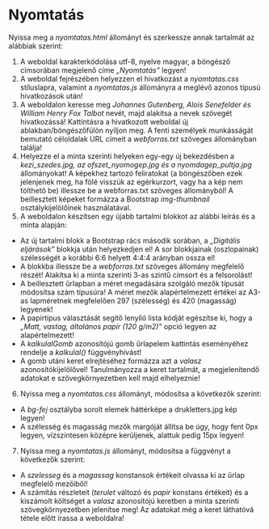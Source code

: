 # Nyomtatás

Nyissa meg a *nyomtatas.html* állományt és szerkessze annak tartalmát az alábbiak szerint:

1. A weboldal karakterkódolása utf-8, nyelve magyar, a böngésző címsorában megjelenő címe *„Nyomtatás”* legyen!
2. A weboldal fejrészében helyezzen el hivatkozást a *nyomtatas.css* stíluslapra, valamint a *nyomtatas.js* állományra a meglévő azonos típusú hivatkozások után!
3. A weboldalon keresse meg *Johannes Gutenberg, Alois Senefelder és William Henry Fox Talbot* nevét, majd alakítsa a nevek szövegét hivatkozássá! Kattintásra a hivatkozott weboldal új ablakban/böngészőfülön nyíljon meg. A fenti személyek munkásságát bemutató céloldalak URL címeit a *webforras.txt* szöveges állományban találja!
4. Helyezze el a minta szerinti helyeken egy-egy új bekezdésben a *kezi_szedes.jpg, az ofszet_nyomogep.jpg és a nyomdagep_pultja.jpg* állományokat! A képekhez tartozó feliratokat (a böngészőben ezek jelenjenek meg, ha fölé visszük az egérkurzort, vagy ha a kép nem tölthető be) illessze be a webforras.txt szöveges állományból! A beillesztett képeket formázza a Bootstrap *img-thumbnail* osztálykijelölőinek használatával.
5. A weboldalon készítsen egy újabb tartalmi blokkot az alábbi leírás és a minta alapján:
  - Az új tartalmi blokk a Bootstrap rács második sorában, a *„Digitális eljárások”* blokkja után helyezkedjen el! A sor blokkjainak (oszlopainak) szélességét a korábbi 6:6 helyett 4:4:4 arányban ossza el!
  - A blokkba illessze be a *webforras.txt* szöveges állomány megfelelő részét! Alakítsa ki a minta szerinti 3-as szintű címsort és a felsorolást!
  - A beillesztett űrlapban a méret megadására szolgáló mezők típusát módosítsa szám típusúra! A méret mezők alapértelmezett értékei az A3-as lapméretnek megfelelően 297 (szélesség) és 420 (magasság) legyenek!
  - A papírtípus választását segítő lenyíló lista kódját egészítse ki, hogy a *„Matt, vastag, általános papír (120 g/m2)”* opció legyen az alapértelmezett!
  - A *kalkulalGomb* azonosítójú gomb űrlapelem kattintás eseményéhez rendelje a *kalkulal()* függvényhívást!
  - A gomb utáni keret elrejtéséhez formázza azt a *valasz* azonosítókijelölővel! Tanulmányozza a keret tartalmát, a megjelenítendő adatokat e szövegkörnyezetben kell majd elhelyeznie!
6. Nyissa meg a *nyomtatas.css* állományt, módosítsa a következők szerint:
  - A *bg-fej* osztályba sorolt elemek háttérképe a drukletters.jpg kép legyen!
  - A szélesség és magasság mezők margóját állítsa be úgy, hogy fent 0px legyen, vízszintesen középre kerüljenek, alattuk pedig 15px legyen!
7. Nyissa meg a *nyomtatas.js* állományt, módosítsa a függvényt a következők szerint:
  - A *szelesseg* és a *magassag* konstansok értékeit olvassa ki az űrlap megfelelő mezőiből!
  - A számítás részleteit (*terulet* változó és *papir* konstans értékeit) és a kiszámolt költséget a *valasz* azonosítójú keretben a minta szerinti szövegkörnyezetben jelenítse meg! Az adatokat még a keret láthatóvá tétele előtt írassa a weboldalra!